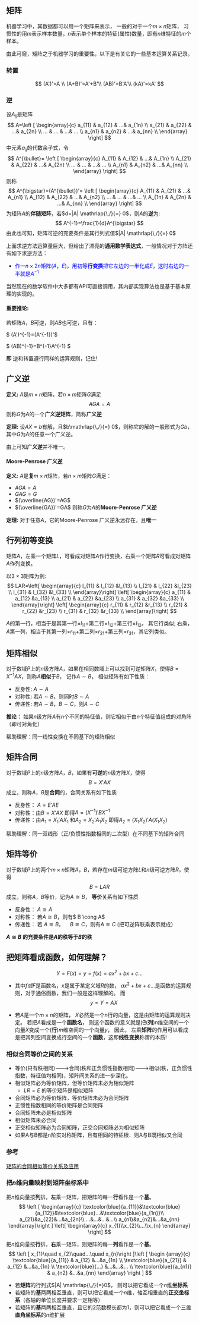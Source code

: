 ## 矩阵
机器学习中，其数据都可以用一个矩阵来表示， 一般的对于一个$m\times n$矩阵， 习惯性的用$m$表示样本数量，$n$表示单个样本的特征(属性)数量，即有$n$维特征的$m$个样本。

由此可窥，矩阵之于机器学习的重要性。以下是有关它的一些基本运算关系记录。
### 转置
$$
(A')'=A \\
(A+B)'=A'+B'\\
(AB)'=B'A'\\
(kA)'=kA'
$$

### 逆
设$A_{ij}$是矩阵
$$
A=\left [ \begin{array}{c} a_{11} & a_{12} & ...& a_{1n} \\
a_{21} & a_{22} & ...& a_{2n} \\
... & ... & ...& ... \\
a_{n1} & a_{n2} & ...& a_{nn} \\
\end{array} \right]
$$
中元素$a_{ij}$的代数余子式，令
$$
A^{\bullet}=
\left [ \begin{array}{c} A_{11} & A_{12} & ...& A_{1n} \\
A_{21} & A_{22} & ...& A_{2n} \\
... & ... & ...& ... \\
A_{n1} & A_{n2} & ...& A_{nn} \\
\end{array} \right]
$$
则称
$$
A^{\bigstar}=(A^{\bullet})'=
\left [ \begin{array}{c} A_{11} & A_{21} & ...& A_{n1} \\
A_{12} & A_{22} & ...& A_{n2} \\
... & ... & ...& ... \\
A_{1n} & A_{2n} & ...& A_{nn} \\
\end{array} \right]
$$
为矩阵$A$的**伴随矩阵**，若$d=|A| \mathrlap{\,/}{=} 0$，则$A$的**逆**为:
$$
A^{-1}=\frac{1}{d}A^{\bigstar}
$$
由此也可知，矩阵可逆的充要条件是其行列式值$|A| \mathrlap{\,/}{=} 0$

上面求逆方法运算量巨大，但给出了漂亮的**通用数学表达式**，一般情况对于方阵还有如下求逆方法：

- <font color=blue> 作一$n\times 2n$矩阵$(A，E)$，用初等**行变换**把它左边的一半化成$E$，这时右边的一半就是$A^{-1}$ </font>

当然现在的数学软件中大多都有API可直接调用，其内部实现算法也是基于基本原理的实现的。

#### 重要推论:
若矩阵$A，B$可逆，则$AB$也可逆，且有：

$
(A')^{-1}=(A^{-1})'$

$
(AB)^{-1}=B^{-1}A^{-1}
$

**即** 逆和转置遵行同样的运算规则，记住!

## 广义逆

**定义:** 
$A$是$m\times n$矩阵，若$n\times m$矩阵$G$满足
$$
AGA=A
$$
则称$G$为$A$的一个**广义逆矩阵**，简称**广义逆**

**定理:**
 设$AX=b$有解，且$b\mathrlap{\,/}{=} 0$，则称它的解的一般形式为$Gb$，其中$G$为$A$的任意一个广义逆。

由上可知**广义逆**并不唯一。

#### Moore-Penrose 广义逆
**定义:**
$A$是**复**$m\times n$矩阵，若$n\times m$矩阵$G$满足：
- $AGA=A$
- $GAG=G$
- $(\overline{AG})'=AG$
- $(\overline{GA})'=GA$
则称$G$为$A$的**Moore-Penrose 广义逆**

**定理:**
对于任意$A$，它的Moore-Penrose 广义逆永远存在，且**唯一**

## 行列初等变换
矩阵$A$，左乘一个矩阵$L$，可看成对矩阵$A$作行变换，右乘一个矩阵$R$可看成对矩阵$A$作列变换。

以$3 \times 3$矩阵为例:
$$
LAR=\left[ \begin{array}{c} 
l_{11} & l_{12} &l_{13} \\
l_{21} & l_{22} &l_{23} \\
l_{31} & l_{32} &l_{33} \\
\end{array}\right]
\left[ \begin{array}{c}
a_{11} & a_{12} &a_{13} \\
a_{21} & a_{22} &a_{23} \\
a_{31} & a_{32} &a_{33} \\
\end{array}\right]
\left[ \begin{array}{c}
r_{11} & r_{12} &r_{13} \\
r_{21} & r_{22} &r_{23} \\
r_{31} & r_{32} &r_{33} \\
\end{array}\right]
$$

$A$的第一行，相当于是其第一行$\times l_{11}+$第二行$\times l_{12}+$第三行$\times l_{13}$， 其它行类似; 右乘，$A$第一列，相当于其第一列$\times r_{11}+$第二列$\times r_{21}+$第三列$\times r_{31}$，其它列类似。

## 矩阵相似

对于数域$P$上的$n$级方阵$A$，如果在相同数域上可以找到可逆矩阵$X$，使得$B=X^{-1}AX$，则称$A$**相似**于$B$， 记作$A\sim B$， 相似矩阵有如下性质：
- 反身性: $A\sim A$
- 对称性: 若$A\sim B$，则同时$B\sim A$
- 传递性: 若$A\sim B，B\sim C$，则$A\sim C$

**推论：** 如果$n$级方阵$A$有$n$个不同的特征值，则它相似于由$n$个特征值组成的对角阵（即可对角化）

帮助理解：同一线性变换在不同基下的矩阵相似

## 矩阵合同

对于数域$P$上的$n$级方阵$A，B$，如果有**可逆**的$n$级方阵$X$，使得
$$
B=X'AX
$$
成立，则称$A，B$是**合同**的，合同关系有如下性质

- 反身性： $A=E'AE$
- 对称性：由$B=X'AX$ 即得$A=(X^{-1})'BX^{-1}$
- 传递性：由$A_{1}=X_{1}'AX_{1}$ 和$A_{2}=X_{2}'A_{1}X_{2}$ 即得$A_{2}=(X_{1}X_{2})'A(X_{1}X_{2})$

帮助理解：同一双线形（正/负惯性指数相同的二次型）在不同基下的矩阵合同

## 矩阵等价

对于数域$P$上的两个$m \times n$矩阵$A，B$，若存在$m$级可逆方阵$L$和$n$级可逆方阵$R$，使得
$$
B=LAR
$$
成立，则称$A，B$等价，记为$A \cong B$， **等价**关系有如下性质
- 反身性： $A \cong A$
- 对称性： 若$A \cong B$，则有$ B \cong A$
- 传递性： 若 $A \cong B，\quad B\cong C$，则有$A \cong C$ (把可逆阵联乘表示就成）

**$A\cong B$ 的充要条件是$A$的秩等于$B$的秩**

## 把矩阵看成函数，如何理解？
$$
Y=F(x)=y=f(x)=ax^2+bx+c... 
$$
- 其中$f或F$是函数名，$x$是属于某定义域$R$的数， $ax^2+bx+c...$是函数的运算规则，对于通俗函数，我们一般是这样理解的。 
而
$$
y=Y=AX 
$$

- 若$A$是一个$m\times n$的矩阵， $X$必然是一个$n$行的向量，这是由矩阵的运算规则决定。 
若把$A$看成是一个**函数名**， 则这个函数的意义就是把(**列**)$n$维空间的一个向量$X$变成一个(**行**)$m$维空间的一个向量$y$， 
因此， 左乘**矩阵**的作用可以看成是把其列空间变换成行空间的一个**函数**，这即**线性变换**称谓的本质!

### 相似合同等价之间的关系

- 等价(只有秩相同)--->合同(秩和正负惯性指数相同)--->相似(秩，正负惯性指数，特征值均相同)，矩阵间关系的进一步深化。
- 相似矩阵必为等价矩阵，但等价矩阵未必为相似矩阵 
	- $LR=E$ 的等价矩阵是相似矩阵
- 合同矩阵必为等价矩阵，等价矩阵未必为合同矩阵 
- 正惯性指数相同的等价矩阵是合同矩阵
- 合同矩阵未必是相似矩阵
- 相似矩阵未必合同
- 正交相似矩阵必为合同矩阵，正交合同矩阵必为相似矩阵
- 如果A与B都是n阶实对称矩阵，且有相同的特征根．则A与B既相似又合同

### 参考
[矩阵的合同相似等价关系及应用](http://wenku.baidu.com/link?url=D0X0pu8GbPo75YrRU1CjumM5rSw1mLS9XidhkKYFs8QTzTb55DZ5Rp0q4EQR3TRYdVqGNUP2QA-WaOWWFre2l24rG-51UeZmoI9fdHTmG-i)



### 把$n$维向量映射到矩阵坐标系中
把$n$维向量按**列**排，**左**乘一矩阵，把矩阵的每一**行**看作是一个**基**。
$$
\left [ \begin{array}{c} \textcolor{blue}{a_{11}}&\textcolor{blue}{a_{12}}&\textcolor{blue}...&\textcolor{blue}{a_{1n}}\\
a_{21}&a_{22}&...&a_{2n}\\
...&...&...&...\\
a_{n1}&a_{n2}&...&a_{nn} \end{array}\right ] \left[ \begin{array}{c} x_{1}\\x_{2}\\...\\x_{n} \end{array} \right] 
$$

把$n$维向量按**行**排，**右**乘一矩阵，则矩阵的每一**列**看作是一个**基**。
$$
\left [ x_{1}\quad x_{2}\quad...\quad x_{n}\right ]\left [ \begin {array}{c} 
\textcolor{blue}{a_{11}} & a_{12} &...&a_{1n} \\
\textcolor{blue}{a_{21}} & a_{12} &...&a_{1n} \\
\textcolor{blue}{...} &...&...&... \\
\textcolor{blue}{a_{n1}} & a_{n2} &...&a_{nn} \end{array} \right ] 
$$

- 若**矩阵**的行列式$|A| \mathrlap{\,/}{=}0$， 则可以把它看成一个$n$维**坐标系**
- 若矩阵的**基**两两相互垂直，则可以把它看成一个$n$维，轴互相垂直的**正交坐标系**（各轴的单位长度并要求一定相等）
- 若矩阵的**基**两两相互垂直，且它的$2$范数模长都为$1$，则可以把它看成一个三维**直角坐标系**的$n$维扩展
